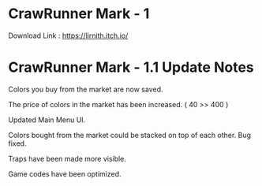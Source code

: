 # CrawRunner Mark - 1

Download Link : https://lirnith.itch.io/

# CrawRunner Mark - 1.1 Update Notes

Colors you buy from the market are now saved.

The price of colors in the market has been increased. ( 40 >> 400 )

Updated Main Menu UI.

Colors bought from the market could be stacked on top of each other. Bug fixed.

Traps have been made more visible.

Game codes have been optimized.
